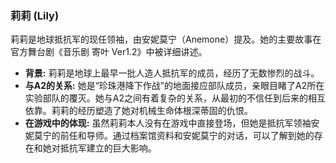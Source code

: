 ### 莉莉 (Lily)

莉莉是地球抵抗军的现任领袖，由安妮莫宁（Anemone）提及。她的主要故事在官方舞台剧《音乐剧 寄叶 Ver1.2》中被详细讲述。

*   **背景:** 莉莉是地球上最早一批人造人抵抗军的成员，经历了无数惨烈的战斗。
*   **与A2的关系:** 她是“珍珠港降下作战”的地面接应部队成员，亲眼目睹了A2所在实验部队的覆灭。她与A2之间有着复杂的关系，从最初的不信任到后来的相互依靠。莉莉的经历塑造了她对机械生命体根深蒂固的仇恨。
*   **在游戏中的体现:** 虽然莉莉本人没有在游戏中直接登场，但她是抵抗军领袖安妮莫宁的前任和导师。通过档案馆资料和安妮莫宁的对话，可以了解到她的存在和她对抵抗军建立的巨大影响。